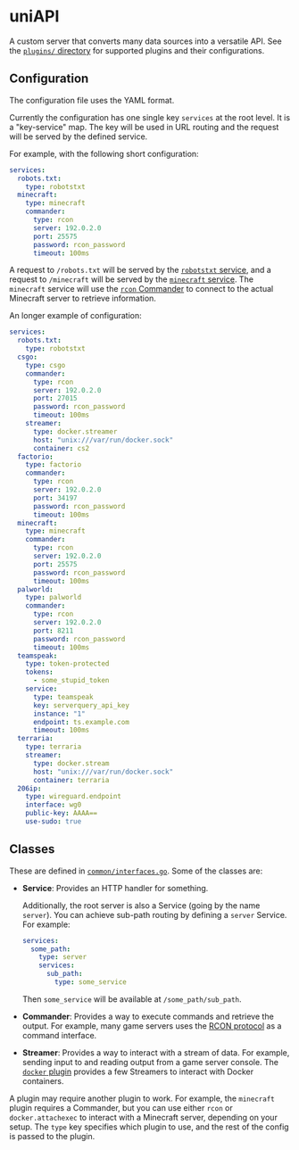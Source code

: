 # uniAPI

A custom server that converts many data sources into a versatile API. See the [`plugins/` directory](plugins/) for supported plugins and their configurations.

## Configuration

The configuration file uses the YAML format.

Currently the configuration has one single key `services` at the root level. It is a "key-service" map. The key will be used in URL routing and the request will be served by the defined service.

For example, with the following short configuration:

```yaml
services:
  robots.txt:
    type: robotstxt
  minecraft:
    type: minecraft
    commander:
      type: rcon
      server: 192.0.2.0
      port: 25575
      password: rcon_password
      timeout: 100ms
```

A request to `/robots.txt` will be served by the [`robotstxt` service](plugins/robotstxt/), and a request to `/minecraft` will be served by the [`minecraft` service](plugins/minecraft/). The `minecraft` service will use the [`rcon` Commander](plugins/rcon/) to connect to the actual Minecraft server to retrieve information.

An longer example of configuration:

```yaml
services:
  robots.txt:
    type: robotstxt
  csgo:
    type: csgo
    commander:
      type: rcon
      server: 192.0.2.0
      port: 27015
      password: rcon_password
      timeout: 100ms
    streamer:
      type: docker.streamer
      host: "unix:///var/run/docker.sock"
      container: cs2
  factorio:
    type: factorio
    commander:
      type: rcon
      server: 192.0.2.0
      port: 34197
      password: rcon_password
      timeout: 100ms
  minecraft:
    type: minecraft
    commander:
      type: rcon
      server: 192.0.2.0
      port: 25575
      password: rcon_password
      timeout: 100ms
  palworld:
    type: palworld
    commander:
      type: rcon
      server: 192.0.2.0
      port: 8211
      password: rcon_password
      timeout: 100ms
  teamspeak:
    type: token-protected
    tokens:
      - some_stupid_token
    service:
      type: teamspeak
      key: serverquery_api_key
      instance: "1"
      endpoint: ts.example.com
      timeout: 100ms
  terraria:
    type: terraria
    streamer:
      type: docker.stream
      host: "unix:///var/run/docker.sock"
      container: terraria
  206ip:
    type: wireguard.endpoint
    interface: wg0
    public-key: AAAA==
    use-sudo: true
```

## Classes

These are defined in [`common/interfaces.go`](common/interfaces.go). Some of the classes are:

- **Service**: Provides an HTTP handler for something.

  Additionally, the root server is also a Service (going by the name `server`).
  You can achieve sub-path routing by defining a `server` Service.
  For example:

  ```yaml
  services:
    some_path:
      type: server
      services:
        sub_path:
          type: some_service
  ```

  Then `some_service` will be available at `/some_path/sub_path`.

- **Commander**: Provides a way to execute commands and retrieve the output. For example, many game servers uses the [RCON protocol](https://developer.valvesoftware.com/wiki/Source_RCON_Protocol) as a command interface.
- **Streamer**: Provides a way to interact with a stream of data. For example, sending input to and reading output from a game server console. The [`docker` plugin](plugins/docker/) provides a few Streamers to interact with Docker containers.

A plugin may require another plugin to work. For example, the `minecraft` plugin requires a Commander, but you can use either `rcon` or `docker.attachexec` to interact with a Minecraft server, depending on your setup. The `type` key specifies which plugin to use, and the rest of the config is passed to the plugin.
